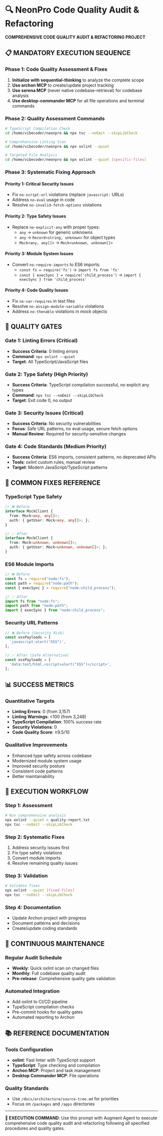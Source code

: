 # 🔍 NeonPro Code Quality Audit & Refactoring

**COMPREHENSIVE CODE QUALITY AUDIT & REFACTORING PROJECT**

## 📋 MANDATORY EXECUTION SEQUENCE

### **Phase 1: Code Quality Assessment & Fixes**
1. **Initialize with sequential-thinking** to analyze the complete scope
2. **Use archon MCP** to create/update project tracking
3. **Use serena MCP** (never native codebase-retrieval) for codebase analysis
4. **Use desktop-commander MCP** for all file operations and terminal commands

### **Phase 2: Quality Assessment Commands**

```bash
# TypeScript Compilation Check
cd /home/vibecoder/neonpro && npx tsc --noEmit --skipLibCheck

# Comprehensive Linting Scan
cd /home/vibecoder/neonpro && npx oxlint --quiet

# Targeted File Analysis
cd /home/vibecoder/neonpro && npx oxlint --quiet [specific-files]
```

### **Phase 3: Systematic Fixing Approach**

#### **Priority 1: Critical Security Issues**
- Fix `no-script-url` violations (replace `javascript:` URLs)
- Address `no-eval` usage in code
- Resolve `no-invalid-fetch-options` violations

#### **Priority 2: Type Safety Issues**
- Replace `no-explicit-any` with proper types:
  - `any` → `unknown` for generic unknowns
  - `any` → `Record<string, unknown>` for object types
  - `Mock<any, any[]>` → `Mock<unknown, unknown[]>`

#### **Priority 3: Module System Issues**
- Convert `no-require-imports` to ES6 imports:
  - `const fs = require('fs')` → `import fs from 'fs'`
  - `const { execSync } = require('child_process')` → `import { execSync } from 'child_process'`

#### **Priority 4: Code Quality Issues**
- Fix `no-var-requires` in test files
- Resolve `no-assign-module-variable` violations
- Address `no-thenable` violations in mock objects

## 🎯 QUALITY GATES

### **Gate 1: Linting Errors (Critical)**
- **Success Criteria**: 0 linting errors
- **Command**: `npx oxlint --quiet`
- **Target**: All TypeScript/JavaScript files

### **Gate 2: Type Safety (High Priority)**
- **Success Criteria**: TypeScript compilation successful, no explicit any types
- **Command**: `npx tsc --noEmit --skipLibCheck`
- **Target**: Exit code 0, no output

### **Gate 3: Security Issues (Critical)**
- **Success Criteria**: No security vulnerabilities
- **Focus**: Safe URL patterns, no eval usage, secure fetch options
- **Manual Review**: Required for security-sensitive changes

### **Gate 4: Code Standards (Medium Priority)**
- **Success Criteria**: ES6 imports, consistent patterns, no deprecated APIs
- **Tools**: oxlint custom rules, manual review
- **Target**: Modern JavaScript/TypeScript patterns

## 🔧 COMMON FIXES REFERENCE

### **TypeScript Type Safety**
```typescript
// ❌ Before
interface MockClient {
  from: Mock<any, any[]>;
  auth: { getUser: Mock<any, any[]>; };
}

// ✅ After  
interface MockClient {
  from: Mock<unknown, unknown[]>;
  auth: { getUser: Mock<unknown, unknown[]>; };
}
```

### **ES6 Module Imports**
```javascript
// ❌ Before
const fs = require("node:fs");
const path = require("node:path");
const { execSync } = require("node:child_process");

// ✅ After
import fs from "node:fs";
import path from "node:path";
import { execSync } from "node:child_process";
```

### **Security URL Patterns**
```javascript
// ❌ Before (Security Risk)
const xssPayloads = [
  'javascript:alert("XSS")',
];

// ✅ After (Safe Alternative)
const xssPayloads = [
  'data:text/html,<script>alert("XSS")</script>',
];
```

## 📊 SUCCESS METRICS

### **Quantitative Targets**
- **Linting Errors**: 0 (from 3,157)
- **Linting Warnings**: <100 (from 3,248)
- **TypeScript Compilation**: 100% success rate
- **Security Violations**: 0
- **Code Quality Score**: ≥9.5/10

### **Qualitative Improvements**
- Enhanced type safety across codebase
- Modernized module system usage
- Improved security posture
- Consistent code patterns
- Better maintainability

## 🚀 EXECUTION WORKFLOW

### **Step 1: Assessment**
```bash
# Run comprehensive analysis
npx oxlint --quiet > quality-report.txt
npx tsc --noEmit --skipLibCheck
```

### **Step 2: Systematic Fixes**
1. Address security issues first
2. Fix type safety violations
3. Convert module imports
4. Resolve remaining quality issues

### **Step 3: Validation**
```bash
# Validate fixes
npx oxlint --quiet [fixed-files]
npx tsc --noEmit --skipLibCheck
```

### **Step 4: Documentation**
- Update Archon project with progress
- Document patterns and decisions
- Create/update coding standards

## 🔄 CONTINUOUS MAINTENANCE

### **Regular Audit Schedule**
- **Weekly**: Quick oxlint scan on changed files
- **Monthly**: Full codebase quality audit
- **Pre-release**: Comprehensive quality gate validation

### **Automated Integration**
- Add oxlint to CI/CD pipeline
- TypeScript compilation checks
- Pre-commit hooks for quality gates
- Automated reporting to Archon

## 📚 REFERENCE DOCUMENTATION

### **Tools Configuration**
- **oxlint**: Fast linter with TypeScript support
- **TypeScript**: Type checking and compilation
- **Archon MCP**: Project and task management
- **Desktop Commander MCP**: File operations

### **Quality Standards**
- Use `/docs/architecture/source-tree.md` for priorities
- Focus on `/packages` and `/apps` directories

---

**🎯 EXECUTION COMMAND**: Use this prompt with Augment Agent to execute comprehensive code quality audit and refactoring following all specified procedures and quality gates.